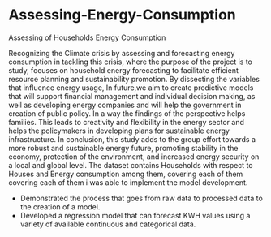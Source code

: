 # Assessing-Energy-Consumption
Assessing of Households Energy Consumption 
 
 Recognizing the Climate crisis by assessing and forecasting energy consumption in tackling this crisis, where the purpose of the project is to study, focuses on household energy forecasting to facilitate efficient resource planning and sustainability promotion. By dissecting the variables that influence energy usage, In future,we aim to create predictive models that will support financial management and individual decision making, as well as developing energy companies and will help the government in creation of public policy. In a way the findings of the perspective helps families. This leads to creativity and flexibility in the energy sector and helps the policymakers in developing plans for sustainable energy infrastructure. In conclusion, this study adds to the group effort towards a more robust and sustainable energy future, promoting stability in the economy, protection of the environment, and increased energy security on a local and global level. The dataset contains Households with respect to Houses and Energy consumption among them, covering each of them covering each of them i was able to implement the model development.

- Demonstrated the process that goes from raw data to processed data to the creation of a model.
- Developed a regression model that can forecast KWH values using a variety of available continuous and categorical data.
  
